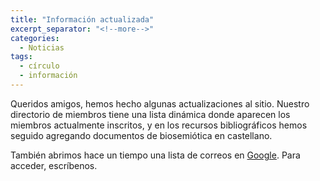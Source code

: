 ```yaml
---
title: "Información actualizada"
excerpt_separator: "<!--more-->"
categories:
  - Noticias
tags:
  - círculo
  - información
---
```


Queridos amigos, hemos hecho algunas actualizaciones al sitio. Nuestro directorio de miembros tiene una lista dinámica donde aparecen los miembros actualmente inscritos, y en los recursos bibliográficos hemos seguido agregando documentos de biosemiótica en castellano.

<!--more-->
También abrimos hace un tiempo una lista de correos en <a href="https://groups.google.com/u/1/g/circulo-de-biosemiotica">Google</a>. Para acceder, escríbenos.